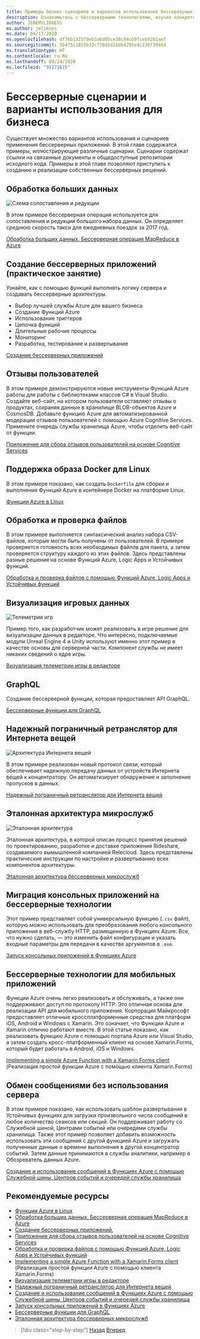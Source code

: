 ```yaml
---
title: Примеры бизнес-сценариев и вариантов использования бессерверных приложений
description: Ознакомьтесь с бессерверными технологиями, изучая конкретные примеры для разных сценариев — от обработки изображений до поддержки мобильных устройств и конвейеров ETL (извлечения, преобразования и загрузки).
author: JEREMYLIKNESS
ms.author: jeliknes
ms.date: 04/17/2020
ms.openlocfilehash: df76b132579eb3a6d05ce38c94cb9fceb9281aef
ms.sourcegitcommit: 5b475c1855b32cf78d2d1bbb4295e4c236f39464
ms.translationtype: HT
ms.contentlocale: ru-RU
ms.lasthandoff: 09/24/2020
ms.locfileid: "91171615"
---
```

# <a name="serverless-business-scenarios-and-use-cases"></a>Бессерверные сценарии и варианты использования для бизнеса

Существует множество вариантов использования и сценариев применения бессерверных приложений. В этой главе содержатся примеры, иллюстрирующие различные сценарии. Сценарии содержат ссылки на связанные документы и общедоступные репозитории исходного кода. Примеры в этой главе позволяют приступить к созданию и реализации собственных бессерверных решений.

## <a name="big-data-processing"></a>Обработка больших данных

![Схема сопоставления и редукции](/samples/azure-samples/durablefunctions-mapreduce-dotnet/big-data-processing-serverless-mapreduce-on-azure/media/mapreducearchitecture.png)

В этом примере бессерверная операция используется для сопоставления и редукции большого набора данных. Он определяет среднюю скорость такси для ежедневных поездок за 2017 год.

[Обработка больших данных. Бессерверная операция MapReduce в Azure](/samples/azure-samples/durablefunctions-mapreduce-dotnet/big-data-processing-serverless-mapreduce-on-azure/)

## <a name="create-serverless-applications-hands-on-lab"></a>Создание бессерверных приложений (практическое занятие)

Узнайте, как с помощью функций выполнять логику сервера и создавать бессерверные архитектуры.

- Выбор лучшей службы Azure для вашего бизнеса
- Создание Функций Azure
- Использование триггеров
- Цепочка функций
- Длительные рабочие процессы
- Мониторинг
- Разработка, тестирование и развертывание

[Создание бессерверных приложений](/learn/paths/create-serverless-applications/)

## <a name="customer-reviews"></a>Отзывы пользователей

В этом примере демонстрируются новые инструменты Функций Azure работы для работы с библиотеками классов C# в Visual Studio. Создайте веб-сайт, на котором пользователи оставляют отзывы о продуктах, сохраняя данные в хранилище BLOB-объектов Azure и CosmosDB. Добавьте функцию Azure для автоматизированной модерации отзывов пользователей с помощью Azure Cognitive Services. Примените очередь службы хранилища Azure, чтобы отделить веб-сайт от функции.

[Приложение для сбора отзывов пользователей на основе Cognitive Services](/samples/azure-samples/functions-customer-reviews/customer-reviews-cognitive-services/)

## <a name="docker-linux-image-support"></a>Поддержка образа Docker для Linux

В этом примере показано, как создать `Dockerfile` для сборки и выполнения Функций Azure в контейнере Docker на платформе Linux.

[Функции Azure в Linux](/samples/azure-samples/functions-linux-custom-image/azure-functions-on-linux-custom-image-tutorial-sample-project/)

## <a name="file-processing-and-validation"></a>Обработка и проверка файлов

В этом примере выполняется синтаксический анализ набора CSV-файлов, которые могли быть получены от пользователей. В примере проверяется готовность всех необходимых файлов для пакета, а затем проверяется структуру каждого из этих файлов. Здесь представлены разные решения на основе Функций Azure, Logic Apps и Устойчивых функций.

[Обработка и проверка файлов с помощью Функций Azure, Logic Apps и Устойчивых функций](/samples/azure-samples/serverless-file-validation/file-processing-and-validation-using-azure-functions-logic-apps-and-durable-functions/)

## <a name="game-data-visualization"></a>Визуализация игровых данных

![Телеметрия игр](/samples/azure-samples/gaming-in-editor-telemetry/in-editor-telemetry-visualization/media/points.png)

Пример того, как разработчик может реализовать в игре решение для визуализации данных в редакторе. Что интересно, подключаемые модули Unreal Engine 4 и Unity используют именно этот пример в качестве основы для серверной части. Компонент службы не имеет никаких сведений о ядре игры.

[Визуализация телеметрии игры в редакторе](/samples/azure-samples/gaming-in-editor-telemetry/in-editor-telemetry-visualization/)

## <a name="graphql"></a>GraphQL

Создание бессерверной функции, которая предоставляет API GraphQL.

[Бессерверные функции для GraphQL](https://github.com/softchris/graphql-workshop-dotnet/blob/master/docs/workshop/4.md)

## <a name="internet-of-things-iot-reliable-edge-relay"></a>Надежный пограничный ретранслятор для Интернета вещей

![Архитектура Интернета вещей](/samples/azure-samples/iot-reliable-edge-relay/iot-reliable-edge-relay/media/architecture.png)

В этом примере реализован новый протокол связи, который обеспечивает надежную передачу данных от устройств Интернета вещей к концентратору. Он автоматизирует обнаружение и заполнение пропусков в данных.

[Надежный пограничный ретранслятор для Интернета вещей](/samples/azure-samples/iot-reliable-edge-relay/iot-reliable-edge-relay/)

## <a name="microservices-reference-architecture"></a>Эталонная архитектура микрослужб

![Эталонная архитектура](/samples/azure-samples/serverless-microservices-reference-architecture/serverless-microservices-reference-architecture/media/macro-architecture.png)

Эталонная архитектура, в которой описан процесс принятия решений по проектированию, разработке и доставке приложения Rideshare, создаваемого вымышленной компанией Relecloud. Здесь представлены практические инструкции по настройке и развертыванию всех компонентов архитектуры.

[Эталонная архитектура бессерверных микрослужб](/samples/azure-samples/serverless-microservices-reference-architecture/serverless-microservices-reference-architecture/)

## <a name="migrate-console-apps-to-serverless"></a>Миграция консольных приложений на бессерверные технологии

Этот пример представляет собой универсальную функцию (`.csx` файл), которую можно использовать для преобразования любого консольного приложения в веб-службу HTTP, размещенную в Функциях Azure. Все, что нужно сделать, — это изменить файл конфигурации и указать входные параметры для передачи в качестве аргументов в `.exe`.

[Запуск консольных приложений в Функциях Azure](/samples/azure-samples/functions-dotnet-migrating-console-apps/run-console-apps-on-azure-functions/)

## <a name="serverless-for-mobile"></a>Бессерверные технологии для мобильных приложений

Функции Azure очень легко реализовать и обслуживать, а также они поддерживают доступ по протоколу HTTP. Это отличная основа для реализации API для мобильного приложения. Корпорация Майкрософт предоставляет отличные кроссплатформенные средства для платформ iOS, Android и Windows с Xamarin. Это означает, что Функции Azure и Xamarin отлично работают вместе. В этой статье показано, как реализовать функцию Azure с помощью портала Azure или Visual Studio, а затем создать кросс-платформенный клиент на основе Xamarin.Forms, который будет работать в Android, iOS и Windows.

[Implementing a simple Azure Function with a Xamarin.Forms client](/samples/azure-samples/functions-xamarin-getting-started/implementing-a-simple-azure-function-with-a-xamarinforms-client/) (Реализация простой функции Azure с помощью клиента Xamarin.Forms)

## <a name="serverless-messaging"></a>Обмен сообщениями без использования сервера

В этом примере показано, как использовать шаблон развертывания в Устойчивых функциях для загрузки произвольного числа сообщений в любое количество сеансов или секций. Он поддерживает работу со Служебной шиной, Центрами событий или очередями службы хранилища. Также этот пример позволяет добавить возможность использовать эти сообщения с другой функцией Azure и загружать полученные данные о времени выполнения в другой концентратор событий. Затем данные принимаются в службы аналитики, например в Обозреватель данных Azure.

[Создание и использование сообщений в Функциях Azure с помощью Служебной шины, Центров событий и очередей службы хранилища](/samples/azure-samples/durable-functions-producer-consumer/product-consume-messages-az-functions/)

## <a name="recommended-resources"></a>Рекомендуемые ресурсы

- [Функции Azure в Linux](/samples/azure-samples/functions-linux-custom-image/azure-functions-on-linux-custom-image-tutorial-sample-project/)
- [Обработка больших данных. Бессерверная операция MapReduce в Azure](/samples/azure-samples/durablefunctions-mapreduce-dotnet/big-data-processing-serverless-mapreduce-on-azure/)
- [Создание бессерверных приложений.](/learn/paths/create-serverless-applications/)
- [Приложение для сбора отзывов пользователей на основе Cognitive Services](/samples/azure-samples/functions-customer-reviews/customer-reviews-cognitive-services/)
- [Обработка и проверка файлов с помощью Функций Azure, Logic Apps и Устойчивых функций](/samples/azure-samples/serverless-file-validation/file-processing-and-validation-using-azure-functions-logic-apps-and-durable-functions/)
- [Implementing a simple Azure Function with a Xamarin.Forms client](/samples/azure-samples/functions-xamarin-getting-started/implementing-a-simple-azure-function-with-a-xamarinforms-client/) (Реализация простой функции Azure с помощью клиента Xamarin.Forms)
- [Визуализация телеметрии игры в редакторе](/samples/azure-samples/gaming-in-editor-telemetry/in-editor-telemetry-visualization/)
- [Надежный пограничный ретранслятор для Интернета вещей](/samples/azure-samples/iot-reliable-edge-relay/iot-reliable-edge-relay/)
- [Создание и использование сообщений в Функциях Azure с помощью Служебной шины, Центров событий и очередей службы хранилища](/samples/azure-samples/durable-functions-producer-consumer/product-consume-messages-az-functions/)
- [Запуск консольных приложений в Функциях Azure](/samples/azure-samples/functions-dotnet-migrating-console-apps/run-console-apps-on-azure-functions/)
- [Бессерверные функции для GraphQL](https://github.com/softchris/graphql-workshop-dotnet/blob/master/docs/workshop/4.md)
- [Эталонная архитектура бессерверных микрослужб](/samples/azure-samples/serverless-microservices-reference-architecture/serverless-microservices-reference-architecture/)

>[!div class="step-by-step"]
>[Назад](orchestration-patterns.md)
>[Вперед](serverless-conclusion.md)
